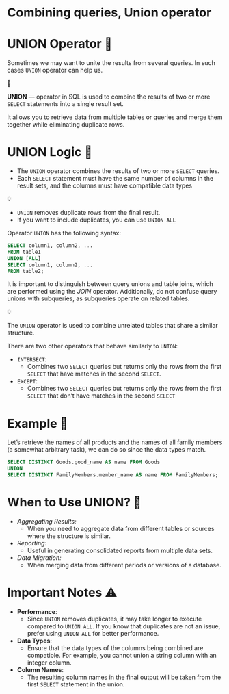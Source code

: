 # Combining queries, Union operator

# UNION Operator 🔗

Sometimes we may want to unite the results from several queries. In such cases `UNION` operator can help us. 

<aside>
📖

**UNION** — operator in SQL is used to combine the results of two or more `SELECT` statements into a single result set. 

</aside>

It allows you to retrieve data from multiple tables or queries and merge them together while eliminating duplicate rows.

# UNION Logic 🧩

- The `UNION` operator combines the results of two or more `SELECT` queries.
- Each `SELECT` statement must have the same number of columns in the result sets, and the columns must have compatible data types

<aside>
💡

- `UNION` removes duplicate rows from the final result.
- If you want to include duplicates, you can use `UNION ALL`
</aside>

Operator `UNION` has the following syntax:

```sql
SELECT column1, column2, ...
FROM table1
UNION [ALL]
SELECT column1, column2, ...
FROM table2;
```

It is important to distinguish between query unions and table joins, which are performed using the *JOIN* operator. Additionally, do not confuse query unions with subqueries, as subqueries operate on related tables.

<aside>
💡

The `UNION` operator is used to combine unrelated tables that share a similar structure.

</aside>

There are two other operators that behave similarly to `UNION`:

- `INTERSECT`:
    - Combines two `SELECT` queries but returns only the rows from the first `SELECT` that have matches in the second `SELECT`.
- `EXCEPT`:
    - Combines two `SELECT` queries but returns only the rows from the first `SELECT` that don’t  have matches in the second `SELECT`

# **Example** 🧪

Let’s retrieve the names of all products and the names of all family members (a somewhat arbitrary task), we can do so since the data types match.

```sql
SELECT DISTINCT Goods.good_name AS name FROM Goods
UNION
SELECT DISTINCT FamilyMembers.member_name AS name FROM FamilyMembers;
```

# When to Use UNION? **🤔**

- *Aggregating Results:*
    - When you need to aggregate data from different tables or sources where the structure is similar.
- *Reporting:*
    - Useful in generating consolidated reports from multiple data sets.
- *Data Migration:*
    - When merging data from different periods or versions of a database.

# Important Notes **⚠️**

- **Performance**:
    - Since `UNION` removes duplicates, it may take longer to execute compared to `UNION ALL`. If you know that duplicates are not an issue, prefer using `UNION ALL` for better performance.
- **Data Types**:
    - Ensure that the data types of the columns being combined are compatible. For example, you cannot union a string column with an integer column.
- **Column Names**:
    - The resulting column names in the final output will be taken from the first `SELECT` statement in the union.